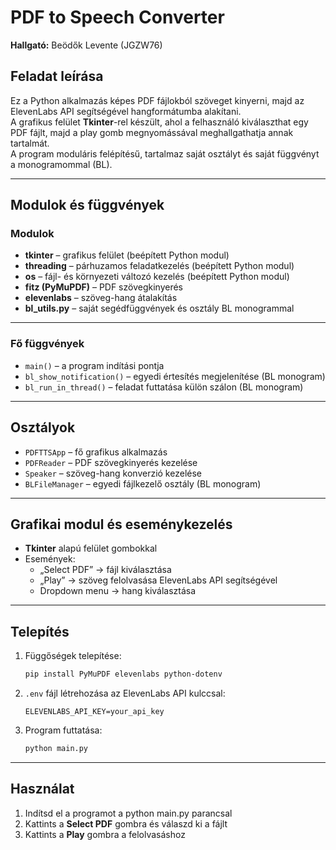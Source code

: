 # PDF to Speech Converter

**Hallgató:** Beödők Levente (JGZW76)  

## Feladat leírása  
Ez a Python alkalmazás képes PDF fájlokból szöveget kinyerni, majd az ElevenLabs API segítségével hangformátumba alakítani.  
A grafikus felület **Tkinter**-rel készült, ahol a felhasználó kiválaszthat egy PDF fájlt, majd a play gomb megnyomássával meghallgathatja annak tartalmát.  
A program moduláris felépítésű, tartalmaz saját osztályt és saját függvényt a monogramommal (BL).  

---

## Modulok és függvények

### Modulok
- **tkinter** – grafikus felület (beépített Python modul)  
- **threading** – párhuzamos feladatkezelés (beépített Python modul)  
- **os** – fájl- és környezeti változó kezelés (beépített Python modul)  
- **fitz (PyMuPDF)** – PDF szövegkinyerés  
- **elevenlabs** – szöveg-hang átalakítás  
- **bl_utils.py** – saját segédfüggvények és osztály BL monogrammal  

---

### Fő függvények
- `main()` – a program indítási pontja  
- `bl_show_notification()` – egyedi értesítés megjelenítése (BL monogram)  
- `bl_run_in_thread()` – feladat futtatása külön szálon (BL monogram)  

---

## Osztályok
- `PDFTTSApp` – fő grafikus alkalmazás  
- `PDFReader` – PDF szövegkinyerés kezelése  
- `Speaker` – szöveg-hang konverzió kezelése  
- `BLFileManager` – egyedi fájlkezelő osztály (BL monogram)  

---

## Grafikai modul és eseménykezelés
- **Tkinter** alapú felület gombokkal  
- Események:  
  - „Select PDF” → fájl kiválasztása  
  - „Play” → szöveg felolvasása ElevenLabs API segítségével  
  - Dropdown menu → hang kiválasztása

---

## Telepítés
1. Függőségek telepítése:
   ```bash
   pip install PyMuPDF elevenlabs python-dotenv
   ```
2. `.env` fájl létrehozása az ElevenLabs API kulccsal:
   ```
   ELEVENLABS_API_KEY=your_api_key
   ```
3. Program futtatása:
   ```bash
   python main.py
   ```

---

## Használat
1. Indítsd el a programot a python main.py parancsal
2. Kattints a **Select PDF** gombra és válaszd ki a fájlt  
3. Kattints a **Play** gombra a felolvasáshoz  
